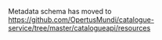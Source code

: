 Metadata schema has moved to https://github.com/OpertusMundi/catalogue-service/tree/master/catalogueapi/resources
